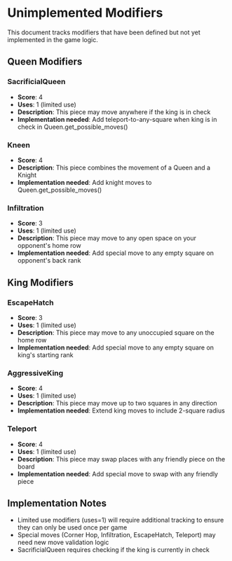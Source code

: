 # Unimplemented Modifiers

This document tracks modifiers that have been defined but not yet implemented in the game logic.

## Queen Modifiers

### SacrificialQueen
- **Score**: 4
- **Uses**: 1 (limited use)
- **Description**: This piece may move anywhere if the king is in check
- **Implementation needed**: Add teleport-to-any-square when king is in check in Queen.get_possible_moves()

### Kneen
- **Score**: 4
- **Description**: This piece combines the movement of a Queen and a Knight
- **Implementation needed**: Add knight moves to Queen.get_possible_moves()

### Infiltration
- **Score**: 3
- **Uses**: 1 (limited use)
- **Description**: This piece may move to any open space on your opponent's home row
- **Implementation needed**: Add special move to any empty square on opponent's back rank

## King Modifiers

### EscapeHatch
- **Score**: 3
- **Uses**: 1 (limited use)
- **Description**: This piece may move to any unoccupied square on the home row
- **Implementation needed**: Add special move to any empty square on king's starting rank

### AggressiveKing
- **Score**: 4
- **Uses**: 1 (limited use)
- **Description**: This piece may move up to two squares in any direction
- **Implementation needed**: Extend king moves to include 2-square radius

### Teleport
- **Score**: 4
- **Uses**: 1 (limited use)
- **Description**: This piece may swap places with any friendly piece on the board
- **Implementation needed**: Add special move to swap with any friendly piece

## Implementation Notes

- Limited use modifiers (uses=1) will require additional tracking to ensure they can only be used once per game
- Special moves (Corner Hop, Infiltration, EscapeHatch, Teleport) may need new move validation logic
- SacrificialQueen requires checking if the king is currently in check
